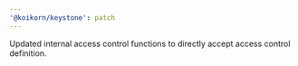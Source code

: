 ```yaml
---
'@koikorn/keystone': patch
---
```


Updated internal access control functions to directly accept access control definition.
